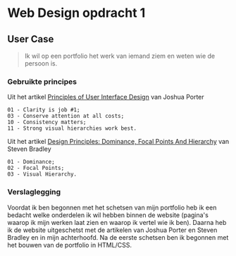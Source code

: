 # Web Design opdracht 1
## User Case
> Ik wil op een portfolio het werk van iemand ziem en weten wie de persoon is.

### Gebruikte principes
Uit het artikel [Principles of User Interface Design](http://bokardo.com/principles-of-user-interface-design/) van Joshua Porter

    01 - Clarity is job #1;
    03 - Conserve attention at all costs;
    10 - Consistency matters;
    11 - Strong visual hierarchies work best.

Uit het artikel [Design Principles: Dominance, Focal Points And Hierarchy](https://www.smashingmagazine.com/2015/02/design-principles-dominance-focal-points-hierarchy/) van Steven Bradley

    01 - Dominance;
    02 - Focal Points;
    03 - Visual Hierarchy.

### Verslaglegging
Voordat ik ben begonnen met het schetsen van mijn portfolio heb ik een bedacht welke onderdelen ik wil hebben binnen de website (pagina's waarop ik mijn werken laat zien en waarop ik vertel wie ik ben). Daarna heb ik de website uitgeschetst met de artikelen van Joshua Porter en Steven Bradley en in mijn achterhoofd. Na de eerste schetsen ben ik begonnen met het bouwen van de portfolio in HTML/CSS.
